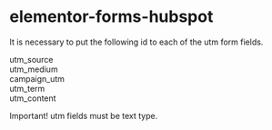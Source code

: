 # elementor-forms-hubspot
It is necessary to put the following id to each of the utm form fields.

utm_source <br />
utm_medium <br />
campaign_utm <br />
utm_term <br />
utm_content <br />

Important! utm fields must be text type.